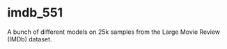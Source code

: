 # imdb_551

A bunch of different models on 25k samples from the Large Movie Review (IMDb) dataset.

